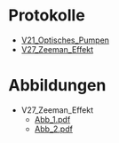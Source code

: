 # Protokolle

- [V21_Optisches_Pumpen](V21_Optisches_Pumpen/build/main.pdf)
- [V27_Zeeman_Effekt](V27_Zeeman_Effekt/build/main.pdf)




# Abbildungen

- V27_Zeeman_Effekt
	- [Abb_1.pdf](V27_Zeeman_Effekt/content/img/Abb_1.pdf)
	- [Abb_2.pdf](V27_Zeeman_Effekt/content/img/Abb_2.pdf)



